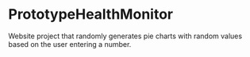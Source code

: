# PrototypeHealthMonitor
Website project that randomly generates pie charts with random values based on the user entering a number. 
